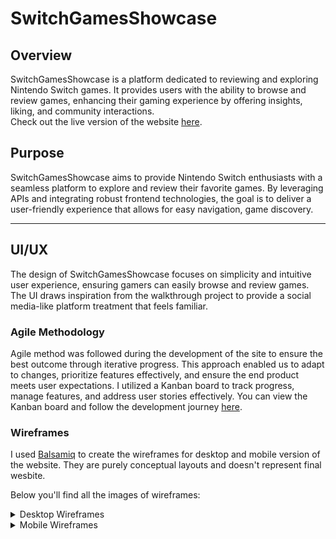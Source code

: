 # SwitchGamesShowcase
## Overview
SwitchGamesShowcase is a platform dedicated to reviewing and exploring Nintendo Switch games. It provides users with the ability to browse and review games, enhancing their gaming experience by offering insights, liking, and community interactions. <br>
Check out the live version of the website [here](https://drf-api-sgr-978626b69766.herokuapp.com/).

## Purpose
SwitchGamesShowcase aims to provide Nintendo Switch enthusiasts with a seamless platform to explore and review their favorite games. By leveraging APIs and integrating robust frontend technologies, the goal is to deliver a user-friendly experience that allows for easy navigation, game discovery.
___
## UI/UX
The design of SwitchGamesShowcase focuses on simplicity and intuitive user experience, ensuring gamers can easily browse and review games. The UI draws inspiration from the walkthrough project to provide a social media-like platform treatment that feels familiar.

### Agile Methodology 
Agile method was followed during the development of the site to ensure the best outcome through iterative progress. This approach enabled us to adapt to changes, prioritize features effectively, and ensure the end product meets user expectations.
I utilized a Kanban board to track progress, manage features, and address user stories effectively. You can view the Kanban board and follow the development journey [here](https://github.com/users/sakixchy/projects/10/).

### Wireframes

I used [Balsamiq](https://balsamiq.com/) to create the wireframes for desktop and mobile version of the website. They are purely conceptual layouts and doesn't represent final wesbite.

Below you'll find all the images of wireframes: <br>

<details>
    <summary>
        Desktop Wireframes
    </summary>
    <img src="readme/assets/wireframes/desktop-wireframes/home-desktop.png" alt="Desktop Wireframes Mockup">
    <img src="readme/assets/wireframes/desktop-wireframes/games-desktop.png" alt="Desktop Wireframes Mockup">
    <img src="readme/assets/wireframes/desktop-wireframes/reviews-desktop.png" alt="Desktop Wireframes Mockup">
    <img src="readme/assets/wireframes/desktop-wireframes/signin-desktop.png" alt="Desktop Wireframes Mockup">
    <img src="readme/assets/wireframes/desktop-wireframes/signup-desktop.png" alt="Desktop Wireframes Mockup">
    <img src="readme/assets/wireframes/desktop-wireframes/profile-desktop.png" alt="Desktop Wireframes Mockup">
</details>
<details>
    <summary>
        Mobile Wireframes
    </summary>
    <img src="readme/assets/wireframes/mobile-wireframes/home-mobile.png" alt="Mobile Wireframes Mockup">
    <img src="readme/assets/wireframes/mobile-wireframes/games-mobile.png" alt="Mobile Wireframes Mockup">
    <img src="readme/assets/wireframes/mobile-wireframes/reviews-mobile.png" alt="Mobile Wireframes Mockup">
    <img src="readme/assets/wireframes/mobile-wireframes/signin-mobile.png" alt="Mobile Wireframes Mockup">
    <img src="readme/assets/wireframes/mobile-wireframes/signup-mobile.png" alt="Mobile Wireframes Mockup">
    <img src="readme/assets/wireframes/mobile-wireframes/profile-mobile.png" alt="Mobile Wireframes Mockup">
</details>

